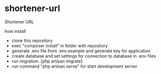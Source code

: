 # shortener-url
 Shortener URL

how install
- clone this repository
- exec "composer install" in folder with repository
- generate .env file from .env.example and generate key for application
- create database and set settings for connection to database in .env files
- run migration. [php artisan migrate]
- run command "php artisan serve" for start development server
